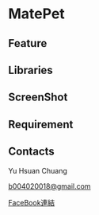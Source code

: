 MatePet
======

Feature
------

Libraries
------

ScreenShot
------

Requirement
------

Contacts
------
Yu Hsuan Chuang

<b004020018@gmail.com>

[FaceBook連結](http://www.dushibaiyu.com)

